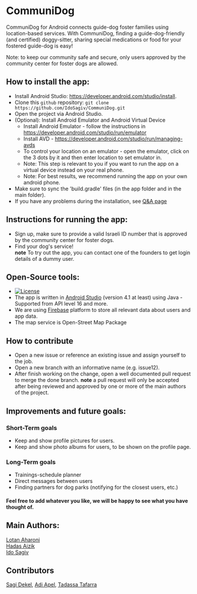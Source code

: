 # CommuniDog
CommuniDog for Android connects guide-dog foster families using location-based services.
With CommuniDog, finding a guide-dog-friendly (and certified) doggy-sitter, sharing special medications or food for your fostered guide-dog is easy! 

Note: to keep our community safe and secure, only users approved by the community center for foster dogs are allowed.

## How to install the app:
* Install Android Studio: https://developer.android.com/studio/install.
* Clone this `github` repository: `git clone https://github.com/IdoSagiv/CommuniDog.git`
* Open the project via Android Studio.
* (Optional): Install Android Emulator and Android Virtual Device
  * Install Android Emulator - follow the instructions in https://developer.android.com/studio/run/emulator 
  * Install AVD - https://developer.android.com/studio/run/managing-avds
  * To control your location on an emulator - open the emulator, click on the 3 dots by it and then enter location to set emulator in.
  * Note: This step is relevant to you if you want to run the app on a virtual device instead on your real phone.
  * Note: For best results, we recommend running the app on your own android phone.
* Make sure to sync the 'build.gradle' files (in the app folder and in the main folder).
* If you have any problems during the installation, see [Q&A page](https://github.com/IdoSagiv/CommuniDog/wiki/Q&A)

## Instructions for running the app:
* Sign up, make sure to provide a valid Israeli ID number that is approved by the community center for foster dogs.
* Find your dog's service!<br/>
**note** To try out the app, you can contact one of the founders to get login details of a dummy user.

## Open-Source tools:
* [![License](https://img.shields.io/badge/License-MIT-red.svg)](https://www.mit.edu/~amini/LICENSE.md)
* The app is written in [Android Studio](https://developer.android.com/studio) (version 4.1 at least) using Java - Supported from API level 16 and more.
* We are using [Firebase](https://firebase.google.com/) platform to store all relevant data about users and app data.
* The map service is Open-Street Map Package

## How to contribute
* Open a new issue or reference an existing issue and assign yourself to the job.
* Open a new branch with an informative name (e.g. issue12).
* After finish working on the change, open a well documented pull request to merge the done branch.
**note** a pull request will only be accepted after being reviewed and approved by one or more of the main authors of the project.

## Improvements and future goals:
### Short-Term goals
* Keep and show profile pictures for users.
* Keep and show photo albums for users, to be shown on the profile page.
### Long-Term goals
* Trainings-schedule planner
* Direct messages between users
* Finding partners for dog parks (notifying for the closest users, etc.)
#### Feel free to add whatever you like, we will be happy to see what you have thought of.

## Main Authors:
[Lotan Aharoni](https://github.com/lotanaharoni)<br/> [Hadas Aizik](https://github.com/hadasAizik)<br/> [Ido Sagiv](https://github.com/IdoSagiv)<br/>
## Contributors 
[Sagi Dekel](https://github.com/sagi5362), [Adi Apel](https://github.com/adiapel), [Tadassa Tafarra](https://github.com/TtedyT)

